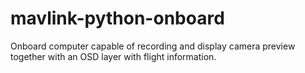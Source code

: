 # mavlink-python-onboard
Onboard computer capable of recording and display camera preview together with an OSD layer with flight information.
